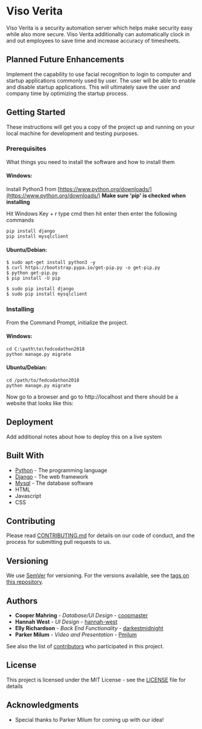 # Viso Verita

Viso Verita is a security automation server which helps make security easy while also more secure. Viso Verita additionally can automatically clock in and out employees to save time and increase accuracy of timesheets.

## Planned Future Enhancements 

Implement the capability to use facial recognition to login to computer and startup applications commonly used by user. The user will be able to enable and disable startup applications. This will ultimately save the user and company time by optimizing the startup process. 

## Getting Started

These instructions will get you a copy of the project up and running on your local machine for development and testing purposes.

### Prerequisites

What things you need to install the software and how to install them

#### Windows:
Install Python3 from [https://www.python.org/downloads/](https://www.python.org/downloads/)
**Make sure 'pip' is checked when installing**

Hit Windows Key + r
type cmd then hit enter
then enter the following commands
```
pip install django
pip install mysqlclient
```

#### Ubuntu/Debian:
```
$ sudo apt-get install python3 -y
$ curl https://bootstrap.pypa.io/get-pip.py -o get-pip.py
$ python get-pip.py
$ pip install -U pip

$ sudo pip install django
$ sudo pip install mysqlclient
```

### Installing

From the Command Prompt, initialize the project.

#### Windows:

```
cd C:\path\to\fedcodathon2018
python manage.py migrate
```

#### Ubuntu/Debian:

```
cd /path/to/fedcodathon2018
python manage.py migrate
```

Now go to a browser and go to http://localhost and there should be a website that looks like this:

## Deployment

Add additional notes about how to deploy this on a live system

## Built With

* [Python](https://www.python.org/) - The programming language
* [Django](https://www.djangoproject.com/) - The web framework
* [Mysql](https://www.mysql.com/) - The database software
* HTML
* Javascript
* CSS

## Contributing

Please read [CONTRIBUTING.md](https://gist.github.com/PurpleBooth/b24679402957c63ec426) for details on our code of conduct, and the process for submitting pull requests to us.

## Versioning

We use [SemVer](http://semver.org/) for versioning. For the versions available, see the [tags on this repository](https://github.com/your/project/tags). 

## Authors

* **Cooper Mahring** - *Database/UI Design* - [coopmaster](https://github.com/coopmaster)
* **Hannah West** - *UI Design* - [hannah-west](https://github.com/hannah-west)
* **Elly Richardson** - *Back End Functionality* - [darkestmidnight](https://github.com/darkestmidnight)
* **Parker Milum** - *Video and Presentation* - [Pmilum](https://github.com/Pmilum)

See also the list of [contributors](https://github.com/your/project/contributors) who participated in this project.

## License

This project is licensed under the MIT License - see the [LICENSE](LICENSE) file for details

## Acknowledgments

* Special thanks to Parker Milum for coming up with our idea!
